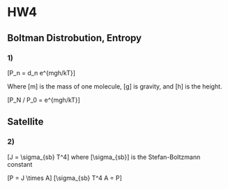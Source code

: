 # HW4


## Boltman Distrobution, Entropy

### 1)
\[P_n = d_n e^{mgh/kT}\]

Where \[m\] is the mass of one molecule, \[g\] is gravity, and \[h\] is the height.

\[P_N / P_0 = e^{mgh/kT}\]

## Satellite

### 2)
\[J = \sigma_{sb} T^4\] where \[\sigma_{sb}\] is the Stefan-Boltzmann constant

\[P = J \times A\]
\[\sigma_{sb} T^4 A  = P\]